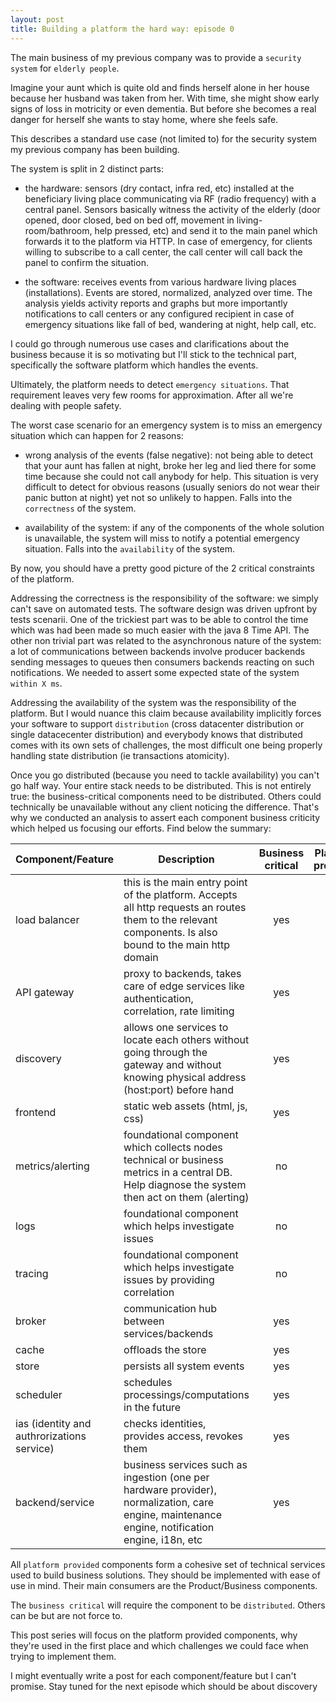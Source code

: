 ```yaml
---
layout: post
title: Building a platform the hard way: episode 0
---
```


The main business of my previous company was to provide a `security system` for `elderly people`.

Imagine your aunt which is quite old and finds herself alone in her house because her husband was taken from her.
With time, she might show early signs of loss in motricity or even dementia.
But before she becomes a real danger for herself she wants to stay home, where she feels safe.

This describes a standard use case (not limited to) for the security system my previous company has been building.

The system is split in 2 distinct parts:

- the hardware: sensors (dry contact, infra red, etc) installed at the beneficiary living place communicating via RF (radio frequency) with a central panel. Sensors basically witness the activity of the elderly (door opened, door closed, bed on bed off, movement in living-room/bathroom, help pressed, etc) and send it to the main panel which forwards it to the platform via HTTP. In case of emergency, for clients willing to subscribe to a call center, the call center will call back the panel to confirm the situation. 

- the software: receives events from various hardware living places (installations). Events are stored, normalized, analyzed over time. The analysis yields activity reports and graphs but more importantly notifications to call centers or any configured recipient in case of emergency situations like fall of bed, wandering at night, help call, etc.

I could go through numerous use cases and clarifications about the business because it is so motivating but I'll stick to the technical part, specifically the software platform which handles the events.

Ultimately, the platform needs to detect `emergency situations`. That requirement leaves very few rooms for approximation. After all we're dealing with people safety.
 
The worst case scenario for an emergency system is to miss an emergency situation which can happen for 2 reasons:

- wrong analysis of the events (false negative): not being able to detect that your aunt has fallen at night, broke her leg and lied there for some time because she could not call anybody for help. This situation is very difficult to detect for obvious reasons (usually seniors do not wear their panic button at night) yet not so unlikely to happen. Falls into the `correctness` of the system.

- availability of the system: if any of the components of the whole solution is unavailable, the system will miss to notify a potential emergency situation. Falls into the `availability` of the system.

By now, you should have a pretty good picture of the 2 critical constraints of the platform.

Addressing the correctness is the responsibility of the software: we simply can't save on automated tests. The software design was driven upfront by tests scenarii.
One of the trickiest part was to be able to control the time which was had been made so much easier with the java 8 Time API.
The other non trivial part was related to the asynchronous nature of the system: a lot of communications between backends involve producer backends sending messages to queues then consumers backends reacting on such notifications. We needed to assert some expected state of the system `within X ms`. 

Addressing the availability of the system was the responsibility of the platform. But I would nuance this claim because availability implicitly forces your software to support `distribution` (cross datacenter distribution or single datacecenter distribution) and everybody knows that distributed comes with its own sets of challenges, the most difficult one being properly handling state distribution (ie transactions atomicity).
 
Once you go distributed (because you need to tackle availability) you can't go half way. Your entire stack needs to be distributed. This is not entirely true: the business-critical components need to be distributed. Others could technically be unavailable without any client noticing the difference. That's why we conducted an analysis to assert each component business criticity which helped us focusing our efforts. Find below the summary:
 
| Component/Feature| Description                                                                                                                                              | Business critical  | Platform  provided |
| -------------    | ---------------------------------------------------------------------------------------------------------------------------------------------------------|:------------------:|:------------------:| 
| load balancer    | this is the main entry point of the platform. Accepts all http requests an routes them to the relevant components. Is also bound to the main http domain | yes                | yes                |
| API gateway      | proxy to backends, takes care of edge services like authentication, correlation, rate limiting                                                           | yes                | yes                |
| discovery        | allows one services to locate each others without going through the gateway and without knowing physical address (host:port) before hand                 | yes                | yes                |
| frontend         | static web assets (html, js, css)                                                                                                                        | yes                | yes                |
| metrics/alerting | foundational component which collects nodes technical or business metrics in a central DB. Help diagnose the system then act on them (alerting)          | no                 | yes                |
| logs             | foundational component which helps investigate issues                                                                                                    | no                 | yes                |
| tracing          | foundational component which helps investigate issues by providing correlation                                                                           | no                 | yes                |
| broker           | communication hub between services/backends                                                                                                              | yes                | yes                |
| cache            | offloads the store                                                                                                                                       | yes                | yes                |
| store            | persists all system events                                                                                                                               | yes                | yes                |
| scheduler        | schedules processings/computations in the future                                                                                                         | yes                | yes                |
| ias (identity and authrorizations service) | checks identities, provides access, revokes them                                                                                                         | yes                | yes                |
| backend/service  | business services such as ingestion (one per hardware provider), normalization, care engine, maintenance engine, notification engine, i18n, etc          | yes                | no                 |

All `platform provided` components form a cohesive set of technical services used to build business solutions. They should be implemented with ease of use in mind. Their main consumers are the Product/Business components.

The `business critical` will require the component to be `distributed`. Others can be but are not force to.

This post series will focus on the platform provided components, why they're used in the first place and which challenges we could face when trying to implement them.

I might eventually write a post for each component/feature but I can't promise. Stay tuned for the next episode which should be about discovery

